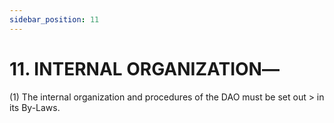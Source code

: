 ```yaml
---
sidebar_position: 11
---
```


# 11.  INTERNAL ORGANIZATION―

 
(1) The internal organization and procedures of the DAO must be set out
    > in its By-Laws.
